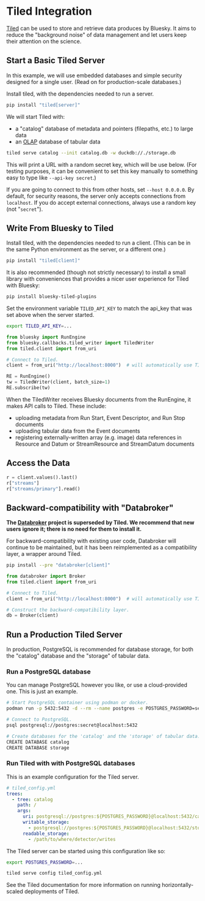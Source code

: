 # Tiled Integration

[Tiled][] can be used to store and retrieve data produces by Bluesky. It aims
to reduce the "background noise" of data management and let users keep their
attention on the science.

## Start a Basic Tiled Server

In this example, we will use embedded databases and simple security
designed for a single user. (Read on for production-scale databases.)

Install tiled, with the dependencies needed to run a server.

```sh
pip install "tiled[server]"
```

We will start Tiled with:
- a "catalog" database of metadata and pointers (filepaths, etc.) to large data
- an [OLAP][] database of tabular data

```sh
tiled serve catalog --init catalog.db -w duckdb://./storage.db
```

This will print a URL with a random secret key, which will be use below. (For
testing purposes, it can be convenient to set this key manually to something
easy to type like `--api-key secret`.)

If you are going to connect to this from other hosts, set `--host 0.0.0.0`. By
default, for security reasons, the server only accepts connections from
`localhost`. If you do accept external connections, always use a random key
(not "`secret`").

## Write From Bluesky to Tiled

Install tiled, with the dependencies needed to run a client. (This can be
in the same Python environment as the server, or a different one.)

```sh
pip install "tiled[client]"
```

It is also recommended (though not strictly necessary) to install a small
library with conveniences that provides a nicer user experience for Tiled with
Bluesky:

```sh
pip install bluesky-tiled-plugins
```

Set the environment variable ``TILED_API_KEY`` to match the api_key that was
set above when the server started.

```sh
export TILED_API_KEY=...
```

```python
from bluesky import RunEngine
from bluesky.callbacks.tiled_writer import TiledWriter
from tiled.client import from_uri

# Connect to Tiled.
client = from_uri("http://localhost:8000")  # will automatically use TILED_API_KEY

RE = RunEngine()
tw = TiledWriter(client, batch_size=1)
RE.subscribe(tw)
```

When the TiledWriter receives Bluesky documents from the RunEngine, it makes
API calls to Tiled. These include:

- uploading metadata from Run Start, Event Descriptor, and Run Stop documents
- uploading tabular data from the Event documents
- registering externally-written array (e.g. image) data references in
  Resource and Datum or StreamResource and StreamDatum documents
 
## Access the Data

```python
r = client.values().last()
r["streams"]
r["streams/primary"].read()
```

## Backward-compatibility with "Databroker"

**The [Databroker][] project is superseded by Tiled. We recommend that new users
ignore it; there is no need for them to install it.**

For backward-compatibility with existing user code, Databroker will continue to
be maintained, but it has been reimplemented as a compatibility layer, a
wrapper around Tiled.

```sh
pip install --pre "databroker[client]"
```

```python
from databroker import Broker
from tiled.client import from_uri

# Connect to Tiled.
client = from_uri("http://localhost:8000")  # will automatically use TILED_API_KEY

# Construct the backward-compatibility layer.
db = Broker(client)
```

## Run a Production Tiled Server

In production, PostgreSQL is recommended for database storage, for both the
"catalog" database and the "storage" of tabular data.

### Run a PostgreSQL database

You can manage PostgreSQL however you like, or use a cloud-provided one.
This is just an example.

```sh
# Start PostgreSQL container using podman or docker.
podman run -p 5432:5432 -d --rm --name postgres -e POSTGRES_PASSWORD=secret docker.io/library/postgres

# Connect to PostgreSQL.
psql postgresql://postgres:secret@localhost:5432

# Create databases for the 'catalog' and the 'storage' of tabular data.
CREATE DATABASE catalog
CREATE DATABASE storage
```

### Run Tiled with with PostgreSQL databases

This is an example configuration for the Tiled server.

```yaml
# tiled_config.yml
trees:
  - tree: catalog
    path: /
    args:
      uri: postgresql://postgres:${POSTGRES_PASSWORD}@localhost:5432/catalog
      writable_storage:
        - postgresql://postgres:${POSTGRES_PASSWORD}@localhost:5432/storage
      readable_storage:
        - /path/to/where/detector/writes
```

The Tiled server can be started using this configuration like so:

```sh
export POSTGRES_PASSWORD=...

tiled serve config tiled_config.yml
```

See the Tiled documentation for more information on running
horizontally-scaled deployments of Tiled.

[OLAP]: https://en.wikipedia.org/wiki/Online_analytical_processing
[Tiled]: https://blueskyproject.io/tiled
[Databroker]: http://blueskyproject.io/databroker
